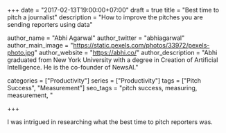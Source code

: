 +++
date = "2017-02-13T19:00:00+07:00"
draft = true
title = "Best time to pitch a journalist"
description = "How to improve the pitches you are sending reporters using data"

author_name = "Abhi Agarwal"
author_twitter = "abhiagarwal"
author_main_image = "https://static.pexels.com/photos/33972/pexels-photo.jpg"
author_website = "https://abhi.co/"
author_description = "Abhi graduated from New York University with a degree in Creation of Artificial Intelligence. He is the co-founder of NewsAI."

categories = ["Productivity"]
series = ["Productivity"]
tags = ["Pitch Success", "Measurement"]
seo_tags = "pitch success, measuring, measurement, "

+++

I was intrigued in researching what the best time to pitch reporters was. 
